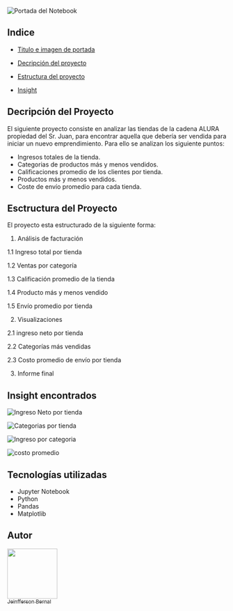 ![Portada del Notebook](https://github.com/user-attachments/assets/59ddab91-4120-4651-bd10-28e4d1362a33)

## Indice

* [Titulo e imagen de portada](https://github.com/user-attachments/assets/59ddab91-4120-4651-bd10-28e4d1362a33)

* [Decripción del proyecto](##Decripción-del-Proyecto)

* [Estructura del proyecto](##Esctructura-del-Proyecto)

* [Insight](##Insight-encontrados)


## Decripción del Proyecto

El siguiente proyecto consiste en analizar las tiendas de la cadena ALURA propiedad del Sr. Juan, para encontrar aquella que debería ser vendida para iniciar un nuevo emprendimiento. Para ello se analizan los siguiente puntos:
- Ingresos totales de la tienda.
- Categorias de productos más y menos vendidos.
- Calificaciones promedio de los clientes por tienda.
- Productos más y menos vendidos.
- Coste de envío promedio para cada tienda.


## Esctructura del Proyecto

El proyecto esta estructurado de la siguiente forma:

1. Análisis de facturación

1.1 Ingreso total por tienda

1.2 Ventas por categoría

1.3 Calificación promedio de la tienda

1.4 Producto más y menos vendido

1.5 Envío promedio por tienda

2. Visualizaciones

2.1 ingreso neto por tienda

2.2 Categorías más vendidas

2.3 Costo promedio de envío por tienda

3. Informe final

## Insight encontrados

![Ingreso Neto por tienda](https://github.com/user-attachments/assets/8672288a-0f89-47db-9114-3fa87c87b8af)

![Categorias por tienda](https://github.com/user-attachments/assets/c35b7962-dbc4-4dc4-94bb-463297767a5c)

![Ingreso por categoria](https://github.com/user-attachments/assets/77811d75-e49b-48ed-92fe-868dac5bc309)

![costo promedio](https://github.com/user-attachments/assets/90280cb8-54e7-4184-8659-7e9ffe3ed811)

## Tecnologías utilizadas

- Jupyter Notebook
- Python
- Pandas
- Matplotlib

## Autor
[<img src="https://avatars.githubusercontent.com/u/99054174?v=4" width=115><br><sub>Jeinfferson Bernal</sub>](https://github.com/jbernalg)


  
